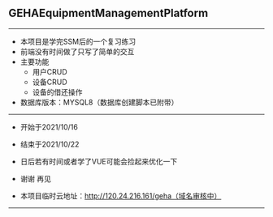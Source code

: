 ## GEHAEquipmentManagementPlatform

---

+ 本项目是学完SSM后的一个复习练习
+ 前端没有时间做了只写了简单的交互
+ 主要功能
  + 用户CRUD
  + 设备CRUD
  + 设备的借还操作
+ 数据库版本：MYSQL8（数据库创建脚本已附带）

---

+ 开始于2021/10/16
+ 结束于2021/10/22
+ 日后若有时间或者学了VUE可能会捡起来优化一下
+ 谢谢 再见

+ 本项目临时云地址：http://120.24.216.161/geha（域名审核中）
---
